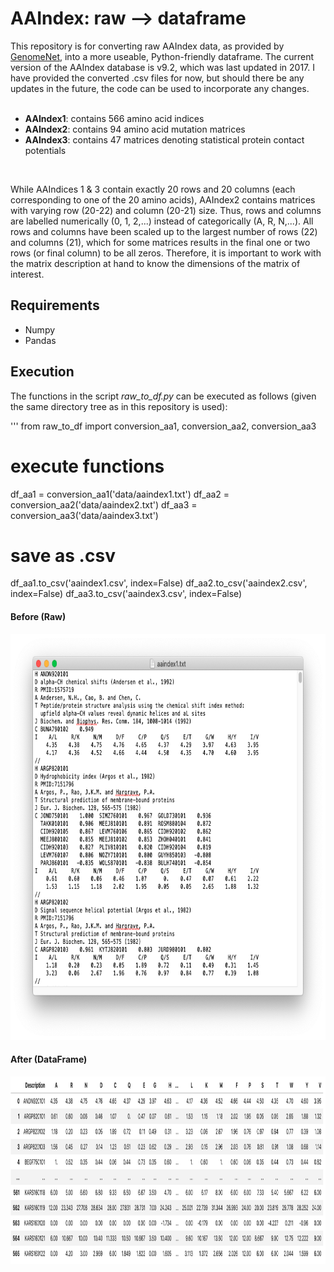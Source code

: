# AAIndex: raw --> dataframe

This repository is for converting raw AAIndex data, as provided by [GenomeNet](https://www.genome.jp/aaindex/), into a more useable, Python-friendly dataframe.
The current version of the AAIndex database is v9.2, which was last updated in 2017. I have provided the converted .csv files for now, but should there be any updates in the future, the code can be used to incorporate any changes.
<br><br>

- <b>AAIndex1</b>: contains 566 amino acid indices
- <b>AAIndex2</b>: contains 94 amino acid mutation matrices
- <b>AAIndex3</b>: contains 47 matrices denoting statistical protein contact potentials
<br>

While AAIndices 1 & 3 contain exactly 20 rows and 20 columns (each corresponding to one of the 20 amino acids), AAIndex2 contains matrices with varying row (20-22) and column (20-21) size. Thus, rows and columns are labelled numerically (0, 1, 2,...) instead of categorically (A, R, N,...). All rows and columns have been scaled up to the largest number of rows (22) and columns (21), which for some matrices results in the final one or two rows (or final column) to be all zeros. Therefore, it is important to work with the matrix description at hand to know the dimensions of the matrix of interest.

## Requirements

- Numpy
- Pandas


## Execution

The functions in the script <i>raw_to_df.py</i> can be executed as follows (given the same directory tree as in this repository is used):

'''
from raw_to_df import conversion_aa1, conversion_aa2, conversion_aa3

# execute functions
df_aa1 = conversion_aa1('data/aaindex1.txt')
df_aa2 = conversion_aa2('data/aaindex2.txt')
df_aa3 = conversion_aa3('data/aaindex3.txt')

# save as .csv
df_aa1.to_csv('aaindex1.csv', index=False)
df_aa2.to_csv('aaindex2.csv', index=False)
df_aa3.to_csv('aaindex3.csv', index=False)

#### Before (Raw)

<p align="center">
  <img src="/imgs/before.png" height="650" width="650">
</p>

#### After (DataFrame)

<p align="center">
  <img src="/imgs/after.png" height="300" width="700">
</p>